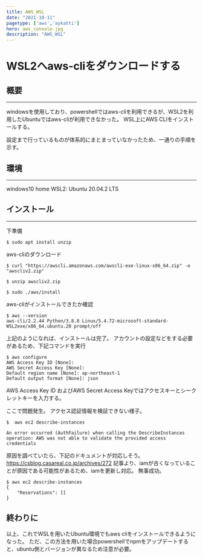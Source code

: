 ```yaml
---
title: AWS_WSL
date: "2021-10-11"
pagetype: ['aws','aykatti']
hero: aws_console.jpg
description: "AWS_WSL"
---
```


# WSL2へaws-cliをダウンロードする

##  概要
---------------
windowsを使用しており、powershellではaws-cliを利用できるが、WSL2を利用したUbuntuではaws-cliが利用できなかった。
WSL上にAWS CLIをインストールする。

設定まで行っているものが体系的にまとまっていなかったため、一通りの手順を示す。

##  環境
--------------
windows10 home
WSL2: Ubuntu 20.04.2 LTS

## インストール
---------------
下準備
```
$ sudo apt install unzip
```
aws-cliのダウンロード
```
$ curl "https://awscli.amazonaws.com/awscli-exe-linux-x86_64.zip" -o "awscliv2.zip"

$ unzip awscliv2.zip

$ sudo ./aws/install
```
aws-cliがインストールできたか確認
```
$ aws --version
aws-cli/2.2.44 Python/3.8.8 Linux/5.4.72-microsoft-standard-WSL2exe/x86_64.ubuntu.20 prompt/off
```
上記のようになれば、インストールは完了。
アカウントの設定などをする必要があるため、下記コマンドを実行

```
$ aws configure
AWS Access Key ID [None]: 
AWS Secret Access Key [None]: 
Default region name [None]: ap-northeast-1
Default output format [None]: json
```
AWS Access Key ID およびAWS Secret Access Keyではアクセスキーとシークレットキーを入力する。

ここで問題発生。
アクセス認証情報を検証できない様子。

```
$  aws ec2 describe-instances

An error occurred (AuthFailure) when calling the DescribeInstances operation: AWS was not able to validate the provided access credentials
```
原因を調べていたら、下記のドキュメントが対応しそう。
https://csblog.casareal.co.jp/archives/272
記事より、iamが古くなっていることが原因である可能性があるため、iamを更新し対応。
無事成功。
```
$ aws ec2 describe-instances
{
    "Reservations": []
}
```

## 終わりに
以上、これでWSLを用いたUbuntu環境でもaws cliをインストールできるようになった。
ただ、この方法を用いた場合powershellでnpmをアップデートすると、ubuntu側とバージョンが異なるため注意が必要。


<!-- ![Chinese Salty Egg](./salty_egg.jpg) -->












